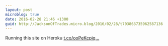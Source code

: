 ```yaml
---
layout: post
microblog: true
date: 2016-02-28 21:46 +1300
guid: http://JacksonOfTrades.micro.blog/2016/02/28/t703863735962587136.html
---
```

Running this site on Heroku [t.co/ooPeKcpiq...](https://t.co/ooPeKcpiqo)
